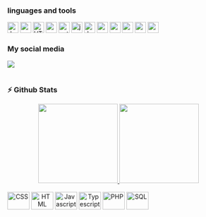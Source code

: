 ### linguages and tools
<div align="left">
  <p>
    <img height="25" src="https://www.vectorlogo.zone/logos/java/java-icon.svg" title="Java" alt="Java" /></code>
    <img height="25" src="https://cdn.worldvectorlogo.com/logos/spring-3.svg" title="spring" alt="spring" /></code>
    <img height="25" src="https://www.w3.org/html/logo/badge/html5-badge-h-solo.png" title="HTML" alt="HTML" /></code>
    <img height="25" src="https://cdn.worldvectorlogo.com/logos/css-3.svg" title="css" alt="css" /></code>
    <img height="25" src="https://cdn.worldvectorlogo.com/logos/python-5.svg" title="python" alt="python" /></code>
    <img height="25" src="https://cdn.worldvectorlogo.com/logos/javascript-2.svg" title="javascript" alt="javascript" /></code>
    <img height="25" src="https://cdn.worldvectorlogo.com/logos/docker-4.svg" title="docker" alt="docker" /></code>
    <img height="25" src="https://cdn.worldvectorlogo.com/logos/mongodb-icon-1.svg" title="mongodb" alt="mongodb" /></code>
    <img height="25" src="https://cdn.worldvectorlogo.com/logos/oracle-corporation-logo.svg" title="oracle" alt="oracle" /></code>
    <img height="25" src="https://cdn.worldvectorlogo.com/logos/mysql-logo-pure.svg" title="mysql" alt="mysql" /></code>
    <img height="25" src="https://cdn.worldvectorlogo.com/logos/aws-2.svg" title="aws" alt="aws" /></code>
    <img height="25" src="https://cdn.worldvectorlogo.com/logos/linux-tux-1.svg" title="aws" alt="aws" /></code>
  </p>  
</div>

### My social media
<p>
  <a href="https://www.linkedin.com/in/jonathan-abreu-6b68b9ba/"><img src="https://img.shields.io/badge/-LinkedIn-0077B5?style=flat&logo=Linkedin&logoColor=white"/></a>
</p>

#

### ⚡ Github Stats</b>

<div align="center">
  <a href="https://github.com/jonathan220">
  <img height="180em" src="https://github-readme-stats.vercel.app/api?username=jonathan220&show_icons=true&theme=onedark&include_all_commits=true&count_private=true"/>
  <img height="180em" src="https://github-readme-stats.vercel.app/api/top-langs/?username=jonathan220&layout=compact&langs_count=7&theme=onedark"/>
</div>
    
<div style="display: inline-block" align="center"><br>
  <img align="center" alt="CSS" height="40" width="50" src="https://cdn.jsdelivr.net/gh/devicons/devicon/icons/css3/css3-plain-wordmark.svg" />
  <img align="center" alt="HTML" height="40" width="50" src="https://cdn.jsdelivr.net/gh/devicons/devicon/icons/html5/html5-plain-wordmark.svg" />
  <img align="center" alt="Javascript" height="40" width="50" src="https://cdn.jsdelivr.net/gh/devicons/devicon/icons/javascript/javascript-plain.svg" />
  <img align="center" alt="Typescript" height="40" width="50" src="https://cdn.jsdelivr.net/gh/devicons/devicon/icons/typescript/typescript-plain.svg" />
  <img align="center" alt="PHP" height="40" width="50" src="https://cdn.jsdelivr.net/gh/devicons/devicon/icons/php/php-plain.svg" />
  <img align="center" alt="SQL" height="40" width="50" src="https://cdn.jsdelivr.net/gh/devicons/devicon/icons/mysql/mysql-original.svg" />
  <img  />

</div>

